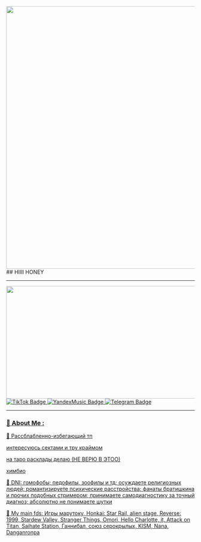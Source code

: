 <div id="header" align="center">
  <img src="https://github.com/user-attachments/assets/81480306-df86-49d7-9ec0-82b376e0d305" width="700"/>
</div>
## HIIII HONEY

---

<div align="center">
  <img src="https://media0.giphy.com/media/v1.Y2lkPTc5MGI3NjExY3hvZG1jcHU0OGM2NmZqcWJub3d6aHJmdW1iZWRjNjQ0azd6eGw4bSZlcD12MV9pbnRlcm5hbF9naWZfYnlfaWQmY3Q9Zw/bGl8yMNLsU7ao/giphy.gif" width="600" height="300"/>
</div>

  <a href="https://www.tiktok.com/@fayfimizzz?_t=ZS-8zTphKC4V0v&_r=1">
    <img src="https://img.shields.io/badge/TikTok-black?style=for-the-badge&logo=TikTok&logoColor=white" alt="TikTok Badge"/>
  </a>
  <a href="https://music.yandex.ru/users/magaox/playlists/1024?utm_medium=copy_link">
    <img src="https://img.shields.io/badge/YandexMusic-yellow?style=for-the-badge&logo=YandexMusic&logoColor=white" alt="YandexMusic Badge"/>
</a>
  <a href="https://www.telegram/com/@pweasti">
    <img src="https://img.shields.io/badge/Telegram-blue?style=for-the-badge&logo=YandexMusic&logoColor=white" alt="Telegram Badge"/>
   

  ---


   ### :crocodile: About Me :
 :dango: Рассблабленно-избегающий тп
 
 интересуюсь сектами и тру краймом
 
 на таро расклады делаю (НЕ ВЕРЮ В ЭТОО)
 
 химбио

:candy: DNI:
гомофобы; педофилы, зоофилы и тд; осуждаете религиозных людей; романтизируете психические расстройства; фанаты братишкина и прочих подобных стримером; принимаете самодиагностику за точный диагноз; абсолютно не понимаете шутки

:tea: My main fds:
Игры марутоку, Honkai: Star Rail, alien stage, Reverse: 1999, Stardew Valley, Stranger Things, Omori, Hello Charlotte, it, Attack on Titan, Saihate Station, Ганнибал, союз серокрылых, KISM, Nana, Danganronpa
